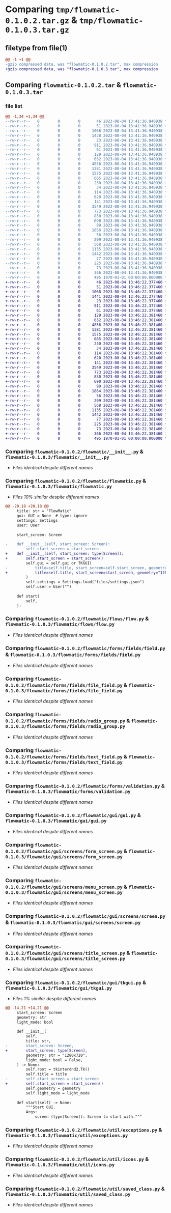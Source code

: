 # Comparing `tmp/flowmatic-0.1.0.2.tar.gz` & `tmp/flowmatic-0.1.0.3.tar.gz`

## filetype from file(1)

```diff
@@ -1 +1 @@
-gzip compressed data, was "flowmatic-0.1.0.2.tar", max compression
+gzip compressed data, was "flowmatic-0.1.0.3.tar", max compression
```

## Comparing `flowmatic-0.1.0.2.tar` & `flowmatic-0.1.0.3.tar`

### file list

```diff
@@ -1,34 +1,34 @@
--rw-r--r--   0        0        0       46 2023-08-04 13:41:36.940938 flowmatic-0.1.0.2/README.md
--rw-r--r--   0        0        0       51 2023-08-04 13:41:36.940938 flowmatic-0.1.0.2/flowmatic/README.md
--rw-r--r--   0        0        0     1068 2023-08-04 13:41:36.940938 flowmatic-0.1.0.2/flowmatic/__init__.py
--rw-r--r--   0        0        0     1438 2023-08-04 13:41:36.940938 flowmatic-0.1.0.2/flowmatic/flowmatic.py
--rw-r--r--   0        0        0       23 2023-08-04 13:41:36.940938 flowmatic-0.1.0.2/flowmatic/flows/__init__.py
--rw-r--r--   0        0        0      911 2023-08-04 13:41:36.940938 flowmatic-0.1.0.2/flowmatic/flows/flow.py
--rw-r--r--   0        0        0       61 2023-08-04 13:41:36.940938 flowmatic-0.1.0.2/flowmatic/forms/__init__.py
--rw-r--r--   0        0        0      129 2023-08-04 13:41:36.940938 flowmatic-0.1.0.2/flowmatic/forms/fields/__init__.py
--rw-r--r--   0        0        0      632 2023-08-04 13:41:36.940938 flowmatic-0.1.0.2/flowmatic/forms/fields/field.py
--rw-r--r--   0        0        0     4856 2023-08-04 13:41:36.940938 flowmatic-0.1.0.2/flowmatic/forms/fields/file_field.py
--rw-r--r--   0        0        0     1381 2023-08-04 13:41:36.940938 flowmatic-0.1.0.2/flowmatic/forms/fields/radio_group.py
--rw-r--r--   0        0        0     1575 2023-08-04 13:41:36.940938 flowmatic-0.1.0.2/flowmatic/forms/fields/text_field.py
--rw-r--r--   0        0        0      665 2023-08-04 13:41:36.940938 flowmatic-0.1.0.2/flowmatic/forms/validation.py
--rw-r--r--   0        0        0      230 2023-08-04 13:41:36.940938 flowmatic-0.1.0.2/flowmatic/gui/__init__.py
--rw-r--r--   0        0        0       34 2023-08-04 13:41:36.940938 flowmatic-0.1.0.2/flowmatic/gui/elements/__init__.py
--rw-r--r--   0        0        0      114 2023-08-04 13:41:36.940938 flowmatic-0.1.0.2/flowmatic/gui/elements/element_infos.py
--rw-r--r--   0        0        0      620 2023-08-04 13:41:36.940938 flowmatic-0.1.0.2/flowmatic/gui/gui.py
--rw-r--r--   0        0        0      141 2023-08-04 13:41:36.940938 flowmatic-0.1.0.2/flowmatic/gui/screens/__init__.py
--rw-r--r--   0        0        0     3549 2023-08-04 13:41:36.940938 flowmatic-0.1.0.2/flowmatic/gui/screens/form_screen.py
--rw-r--r--   0        0        0      773 2023-08-04 13:41:36.940938 flowmatic-0.1.0.2/flowmatic/gui/screens/menu_screen.py
--rw-r--r--   0        0        0      830 2023-08-04 13:41:36.940938 flowmatic-0.1.0.2/flowmatic/gui/screens/screen.py
--rw-r--r--   0        0        0      690 2023-08-04 13:41:36.940938 flowmatic-0.1.0.2/flowmatic/gui/screens/title_screen.py
--rw-r--r--   0        0        0       99 2023-08-04 13:41:36.940938 flowmatic-0.1.0.2/flowmatic/gui/style/__init__.py
--rw-r--r--   0        0        0     1856 2023-08-04 13:41:36.940938 flowmatic-0.1.0.2/flowmatic/gui/tkgui.py
--rw-r--r--   0        0        0       56 2023-08-04 13:41:36.940938 flowmatic-0.1.0.2/flowmatic/server.py
--rw-r--r--   0        0        0      209 2023-08-04 13:41:36.940938 flowmatic-0.1.0.2/flowmatic/util/__init__.py
--rw-r--r--   0        0        0      568 2023-08-04 13:41:36.940938 flowmatic-0.1.0.2/flowmatic/util/exceptions.py
--rw-r--r--   0        0        0     1135 2023-08-04 13:41:36.940938 flowmatic-0.1.0.2/flowmatic/util/icons.py
--rw-r--r--   0        0        0     1442 2023-08-04 13:41:36.940938 flowmatic-0.1.0.2/flowmatic/util/saved_class.py
--rw-r--r--   0        0        0       77 2023-08-04 13:41:36.940938 flowmatic-0.1.0.2/flowmatic/util/settings.py
--rw-r--r--   0        0        0      225 2023-08-04 13:41:36.940938 flowmatic-0.1.0.2/flowmatic/util/singleton.py
--rw-r--r--   0        0        0       73 2023-08-04 13:41:36.940938 flowmatic-0.1.0.2/flowmatic/util/user.py
--rw-r--r--   0        0        0      366 2023-08-04 13:41:36.940938 flowmatic-0.1.0.2/pyproject.toml
--rw-r--r--   0        0        0      495 1970-01-01 00:00:00.000000 flowmatic-0.1.0.2/PKG-INFO
+-rw-r--r--   0        0        0       46 2023-08-04 13:46:22.377460 flowmatic-0.1.0.3/README.md
+-rw-r--r--   0        0        0       51 2023-08-04 13:46:22.377460 flowmatic-0.1.0.3/flowmatic/README.md
+-rw-r--r--   0        0        0     1068 2023-08-04 13:46:22.377460 flowmatic-0.1.0.3/flowmatic/__init__.py
+-rw-r--r--   0        0        0     1441 2023-08-04 13:46:22.377460 flowmatic-0.1.0.3/flowmatic/flowmatic.py
+-rw-r--r--   0        0        0       23 2023-08-04 13:46:22.377460 flowmatic-0.1.0.3/flowmatic/flows/__init__.py
+-rw-r--r--   0        0        0      911 2023-08-04 13:46:22.377460 flowmatic-0.1.0.3/flowmatic/flows/flow.py
+-rw-r--r--   0        0        0       61 2023-08-04 13:46:22.377460 flowmatic-0.1.0.3/flowmatic/forms/__init__.py
+-rw-r--r--   0        0        0      129 2023-08-04 13:46:22.381460 flowmatic-0.1.0.3/flowmatic/forms/fields/__init__.py
+-rw-r--r--   0        0        0      632 2023-08-04 13:46:22.381460 flowmatic-0.1.0.3/flowmatic/forms/fields/field.py
+-rw-r--r--   0        0        0     4856 2023-08-04 13:46:22.381460 flowmatic-0.1.0.3/flowmatic/forms/fields/file_field.py
+-rw-r--r--   0        0        0     1381 2023-08-04 13:46:22.381460 flowmatic-0.1.0.3/flowmatic/forms/fields/radio_group.py
+-rw-r--r--   0        0        0     1575 2023-08-04 13:46:22.381460 flowmatic-0.1.0.3/flowmatic/forms/fields/text_field.py
+-rw-r--r--   0        0        0      665 2023-08-04 13:46:22.381460 flowmatic-0.1.0.3/flowmatic/forms/validation.py
+-rw-r--r--   0        0        0      230 2023-08-04 13:46:22.381460 flowmatic-0.1.0.3/flowmatic/gui/__init__.py
+-rw-r--r--   0        0        0       34 2023-08-04 13:46:22.381460 flowmatic-0.1.0.3/flowmatic/gui/elements/__init__.py
+-rw-r--r--   0        0        0      114 2023-08-04 13:46:22.381460 flowmatic-0.1.0.3/flowmatic/gui/elements/element_infos.py
+-rw-r--r--   0        0        0      620 2023-08-04 13:46:22.381460 flowmatic-0.1.0.3/flowmatic/gui/gui.py
+-rw-r--r--   0        0        0      141 2023-08-04 13:46:22.381460 flowmatic-0.1.0.3/flowmatic/gui/screens/__init__.py
+-rw-r--r--   0        0        0     3549 2023-08-04 13:46:22.381460 flowmatic-0.1.0.3/flowmatic/gui/screens/form_screen.py
+-rw-r--r--   0        0        0      773 2023-08-04 13:46:22.381460 flowmatic-0.1.0.3/flowmatic/gui/screens/menu_screen.py
+-rw-r--r--   0        0        0      830 2023-08-04 13:46:22.381460 flowmatic-0.1.0.3/flowmatic/gui/screens/screen.py
+-rw-r--r--   0        0        0      690 2023-08-04 13:46:22.381460 flowmatic-0.1.0.3/flowmatic/gui/screens/title_screen.py
+-rw-r--r--   0        0        0       99 2023-08-04 13:46:22.381460 flowmatic-0.1.0.3/flowmatic/gui/style/__init__.py
+-rw-r--r--   0        0        0     1864 2023-08-04 13:46:22.381460 flowmatic-0.1.0.3/flowmatic/gui/tkgui.py
+-rw-r--r--   0        0        0       56 2023-08-04 13:46:22.381460 flowmatic-0.1.0.3/flowmatic/server.py
+-rw-r--r--   0        0        0      209 2023-08-04 13:46:22.381460 flowmatic-0.1.0.3/flowmatic/util/__init__.py
+-rw-r--r--   0        0        0      568 2023-08-04 13:46:22.381460 flowmatic-0.1.0.3/flowmatic/util/exceptions.py
+-rw-r--r--   0        0        0     1135 2023-08-04 13:46:22.381460 flowmatic-0.1.0.3/flowmatic/util/icons.py
+-rw-r--r--   0        0        0     1442 2023-08-04 13:46:22.381460 flowmatic-0.1.0.3/flowmatic/util/saved_class.py
+-rw-r--r--   0        0        0       77 2023-08-04 13:46:22.381460 flowmatic-0.1.0.3/flowmatic/util/settings.py
+-rw-r--r--   0        0        0      225 2023-08-04 13:46:22.381460 flowmatic-0.1.0.3/flowmatic/util/singleton.py
+-rw-r--r--   0        0        0       73 2023-08-04 13:46:22.381460 flowmatic-0.1.0.3/flowmatic/util/user.py
+-rw-r--r--   0        0        0      366 2023-08-04 13:46:22.381460 flowmatic-0.1.0.3/pyproject.toml
+-rw-r--r--   0        0        0      495 1970-01-01 00:00:00.000000 flowmatic-0.1.0.3/PKG-INFO
```

### Comparing `flowmatic-0.1.0.2/flowmatic/__init__.py` & `flowmatic-0.1.0.3/flowmatic/__init__.py`

 * *Files identical despite different names*

### Comparing `flowmatic-0.1.0.2/flowmatic/flowmatic.py` & `flowmatic-0.1.0.3/flowmatic/flowmatic.py`

 * *Files 10% similar despite different names*

```diff
@@ -20,18 +20,18 @@
     title: str = "FlowMatic"
     gui: GUI = None  # type: ignore
     settings: Settings
     user: User
 
     start_screen: Screen
 
-    def __init__(self, start_screen: Screen):
-        self.start_screen = start_screen
+    def __init__(self, start_screen: type[Screen]):
+        self.start_screen = start_screen()
         self.gui = self.gui or TKGUI(
-            title=self.title, start_screen=self.start_screen, geometry="1280x720"
+            title=self.title, start_screen=start_screen, geometry="1280x720"
         )
         self.settings = Settings.load("files/settings.json")
         self.user = User("")
 
     def start(
         self,
     ):
```

### Comparing `flowmatic-0.1.0.2/flowmatic/flows/flow.py` & `flowmatic-0.1.0.3/flowmatic/flows/flow.py`

 * *Files identical despite different names*

### Comparing `flowmatic-0.1.0.2/flowmatic/forms/fields/field.py` & `flowmatic-0.1.0.3/flowmatic/forms/fields/field.py`

 * *Files identical despite different names*

### Comparing `flowmatic-0.1.0.2/flowmatic/forms/fields/file_field.py` & `flowmatic-0.1.0.3/flowmatic/forms/fields/file_field.py`

 * *Files identical despite different names*

### Comparing `flowmatic-0.1.0.2/flowmatic/forms/fields/radio_group.py` & `flowmatic-0.1.0.3/flowmatic/forms/fields/radio_group.py`

 * *Files identical despite different names*

### Comparing `flowmatic-0.1.0.2/flowmatic/forms/fields/text_field.py` & `flowmatic-0.1.0.3/flowmatic/forms/fields/text_field.py`

 * *Files identical despite different names*

### Comparing `flowmatic-0.1.0.2/flowmatic/forms/validation.py` & `flowmatic-0.1.0.3/flowmatic/forms/validation.py`

 * *Files identical despite different names*

### Comparing `flowmatic-0.1.0.2/flowmatic/gui/gui.py` & `flowmatic-0.1.0.3/flowmatic/gui/gui.py`

 * *Files identical despite different names*

### Comparing `flowmatic-0.1.0.2/flowmatic/gui/screens/form_screen.py` & `flowmatic-0.1.0.3/flowmatic/gui/screens/form_screen.py`

 * *Files identical despite different names*

### Comparing `flowmatic-0.1.0.2/flowmatic/gui/screens/menu_screen.py` & `flowmatic-0.1.0.3/flowmatic/gui/screens/menu_screen.py`

 * *Files identical despite different names*

### Comparing `flowmatic-0.1.0.2/flowmatic/gui/screens/screen.py` & `flowmatic-0.1.0.3/flowmatic/gui/screens/screen.py`

 * *Files identical despite different names*

### Comparing `flowmatic-0.1.0.2/flowmatic/gui/screens/title_screen.py` & `flowmatic-0.1.0.3/flowmatic/gui/screens/title_screen.py`

 * *Files identical despite different names*

### Comparing `flowmatic-0.1.0.2/flowmatic/gui/tkgui.py` & `flowmatic-0.1.0.3/flowmatic/gui/tkgui.py`

 * *Files 1% similar despite different names*

```diff
@@ -14,21 +14,21 @@
     start_screen: Screen
     geometry: str
     light_mode: bool
 
     def __init__(
         self,
         title: str,
-        start_screen: Screen,
+        start_screen: type[Screen],
         geometry: str = "1280x720",
         light_mode: bool = False,
     ) -> None:
         self.root = tkinterdnd2.Tk()
         self.title = title
-        self.start_screen = start_screen
+        self.start_screen = start_screen()
         self.geometry = geometry
         self.light_mode = light_mode
 
     def start(self) -> None:
         """Start GUI.
         Args:
             screen (type[Screen]): Screen to start with."""
```

### Comparing `flowmatic-0.1.0.2/flowmatic/util/exceptions.py` & `flowmatic-0.1.0.3/flowmatic/util/exceptions.py`

 * *Files identical despite different names*

### Comparing `flowmatic-0.1.0.2/flowmatic/util/icons.py` & `flowmatic-0.1.0.3/flowmatic/util/icons.py`

 * *Files identical despite different names*

### Comparing `flowmatic-0.1.0.2/flowmatic/util/saved_class.py` & `flowmatic-0.1.0.3/flowmatic/util/saved_class.py`

 * *Files identical despite different names*

